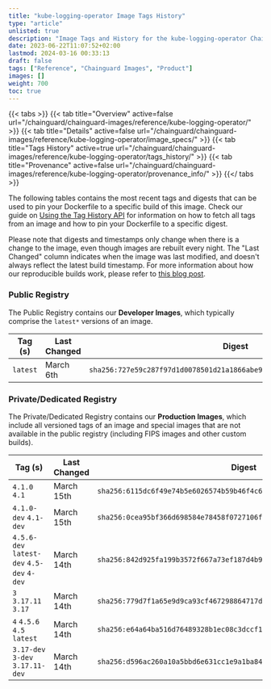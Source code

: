 ```yaml
---
title: "kube-logging-operator Image Tags History"
type: "article"
unlisted: true
description: "Image Tags and History for the kube-logging-operator Chainguard Image"
date: 2023-06-22T11:07:52+02:00
lastmod: 2024-03-16 00:33:13
draft: false
tags: ["Reference", "Chainguard Images", "Product"]
images: []
weight: 700
toc: true
---
```


{{< tabs >}}
{{< tab title="Overview" active=false url="/chainguard/chainguard-images/reference/kube-logging-operator/" >}}
{{< tab title="Details" active=false url="/chainguard/chainguard-images/reference/kube-logging-operator/image_specs/" >}}
{{< tab title="Tags History" active=true url="/chainguard/chainguard-images/reference/kube-logging-operator/tags_history/" >}}
{{< tab title="Provenance" active=false url="/chainguard/chainguard-images/reference/kube-logging-operator/provenance_info/" >}}
{{</ tabs >}}

The following tables contains the most recent tags and digests that can be used to pin your Dockerfile to a specific build of this image. Check our guide on [Using the Tag History API](/chainguard/chainguard-images/using-the-tag-history-api/) for information on how to fetch all tags from an image and how to pin your Dockerfile to a specific digest.

Please note that digests and timestamps only change when there is a change to the image, even though images are rebuilt every night. The "Last Changed" column indicates when the image was last modified, and doesn't always reflect the latest build timestamp. For more information about how our reproducible builds work, please refer to [this blog post](https://www.chainguard.dev/unchained/reproducing-chainguards-reproducible-image-builds).

### Public Registry
The Public Registry contains our **Developer Images**, which typically comprise the `latest*` versions of an image.

| Tag (s)   | Last Changed | Digest                                                                    |
|-----------|--------------|---------------------------------------------------------------------------|
|  `latest` | March 6th    | `sha256:727e59c287f97d1d0078501d21a1866abe9e9f872597342ddd2c0a0b1c5963b4` |


### Private/Dedicated Registry
The Private/Dedicated Registry contains our **Production Images**, which include all versioned tags of an image and special images that are not available in the public registry (including FIPS images and other custom builds).

| Tag (s)                                     | Last Changed | Digest                                                                    |
|---------------------------------------------|--------------|---------------------------------------------------------------------------|
|  `4.1.0` `4.1`                              | March 15th   | `sha256:6115dc6f49e74b5e6026574b59b46f4c6867a39be204a5c00491ddf49c7f7411` |
|  `4.1.0-dev` `4.1-dev`                      | March 15th   | `sha256:0cea95bf366d698584e78458f0727106fa7a01476d548201757dad6c416b622f` |
|  `4.5.6-dev` `latest-dev` `4.5-dev` `4-dev` | March 14th   | `sha256:842d925fa199b3572f667a73ef187d4b96ce11dfd03f4616916a99f118041bbb` |
|  `3` `3.17.11` `3.17`                       | March 14th   | `sha256:779d7f1a65e9d9ca93cf467298864717d2b1762d79bda2b47080ef847e29cf03` |
|  `4` `4.5.6` `4.5` `latest`                 | March 14th   | `sha256:e64a64ba516d76489328b1ec08c3dccf118399f0f6555ef0b4c04b1406d3917b` |
|  `3.17-dev` `3-dev` `3.17.11-dev`           | March 14th   | `sha256:d596ac260a10a5bbd6e631cc1e9a1ba846b42e008b4606424cb45f6642c13a90` |

